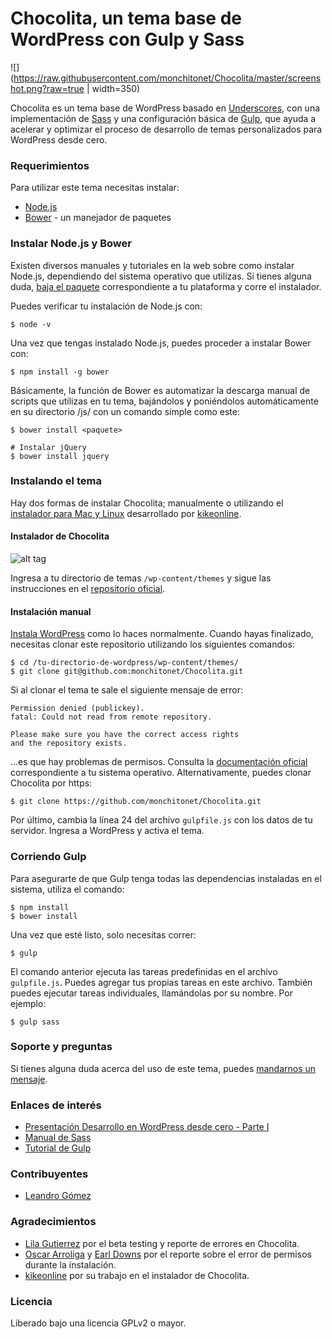 # Chocolita, un tema base de WordPress con Gulp y Sass

![](https://raw.githubusercontent.com/monchitonet/Chocolita/master/screenshot.png?raw=true | width=350)

Chocolita es un tema base de WordPress basado en [Underscores](http://underscores.me/), con una implementación de [Sass](http://sass-lang.com/) y una configuración básica de [Gulp](http://gulpjs.com/), que ayuda a acelerar y optimizar el proceso de desarrollo de temas personalizados para WordPress desde cero.

### Requerimientos

Para utilizar este tema necesitas instalar:

- [Node.js](https://nodejs.org/en/)
- [Bower](http://bower.io/) - un manejador de paquetes

### Instalar Node.js y Bower

Existen diversos manuales y tutoriales en la web sobre como instalar Node.js, dependiendo del sistema operativo que utilizas. Si tienes alguna duda, [baja el paquete](https://nodejs.org/en/download/) correspondiente a tu plataforma y corre el instalador.

Puedes verificar tu instalación de Node.js con:


```
$ node -v
```

Una vez que tengas instalado Node.js, puedes proceder a instalar Bower con:


```
$ npm install -g bower
```

Básicamente, la función de Bower es automatizar la descarga manual de scripts que utilizas en tu tema, bajándolos y poniéndolos automáticamente en su directorio /js/ con un comando simple como este:


```
$ bower install <paquete>

# Instalar jQuery
$ bower install jquery
```

### Instalando el tema

Hay dos formas de instalar Chocolita; manualmente o utilizando el [instalador para Mac y Linux](https://github.com/kikeonline/chocolita-install) desarrollado por [kikeonline](https://github.com/kikeonline).

#### Instalador de Chocolita

![alt tag](https://raw.githubusercontent.com/kikeonline/chocolita-install/master/screen.png)

Ingresa a tu directorio de temas `/wp-content/themes` y sigue las instrucciones en el [repositorio oficial](https://github.com/kikeonline/chocolita-install).

#### Instalación manual

[Instala WordPress](https://codex.wordpress.org/es:Instalando_Wordpress) como lo haces normalmente. Cuando hayas finalizado, necesitas clonar este repositorio utilizando los siguientes comandos:

```
$ cd /tu-directorio-de-wordpress/wp-content/themes/
$ git clone git@github.com:monchitonet/Chocolita.git
```

Si al clonar el tema te sale el siguiente mensaje de error:

```
Permission denied (publickey).
fatal: Could not read from remote repository.

Please make sure you have the correct access rights
and the repository exists.
```
...es que hay problemas de permisos. Consulta la [documentación oficial](https://help.github.com/articles/error-permission-denied-publickey/) correspondiente a tu sistema operativo. Alternativamente, puedes clonar Chocolita por https:

```
$ git clone https://github.com/monchitonet/Chocolita.git
```

Por último, cambia la línea 24 del archivo `gulpfile.js` con los datos de tu servidor. Ingresa a WordPress y activa el tema.

### Corriendo Gulp

Para asegurarte de que Gulp tenga todas las dependencias instaladas en el sistema, utiliza el comando:

```
$ npm install
$ bower install
```

Una vez que esté listo, solo necesitas correr:

```
$ gulp
```

El comando anterior ejecuta las tareas predefinidas en el archivo `gulpfile.js`. Puedes agregar tus propias tareas en este archivo. También puedes ejecutar tareas individuales, llamándolas por su nombre. Por ejemplo:

```
$ gulp sass
```

### Soporte y preguntas

Si tienes alguna duda acerca del uso de este tema, puedes [mandarnos un mensaje](http://www.monchito.net/contacto/).

### Enlaces de interés

- [Presentación Desarrollo en WordPress desde cero - Parte I](https://github.com/wpnicaragua/presentaciones/blob/master/Meetups/Leandro_Gomez_-_Desarrollo_en_WordPress_desde_cero_-_Parte_I.pdf)
- [Manual de Sass](http://librosweb.es/libro/sass/capitulo_4.html)
- [Tutorial de Gulp](https://platzi.com/blog/automatizacion-gulp-js/)

### Contribuyentes

- [Leandro Gómez](https://github.com/leogg)

### Agradecimientos

- [Lila Gutierrez](https://github.com/lilixx) por el beta testing y reporte de errores en Chocolita.
- [Oscar Arroliga](https://twitter.com/oscararroliga) y [Earl Downs](https://twitter.com/DownsEarl) por el reporte sobre el error de permisos durante la instalación.
- [kikeonline](https://github.com/kikeonline) por su trabajo en el instalador de Chocolita.

### Licencia

Liberado bajo una licencia GPLv2 o mayor.
